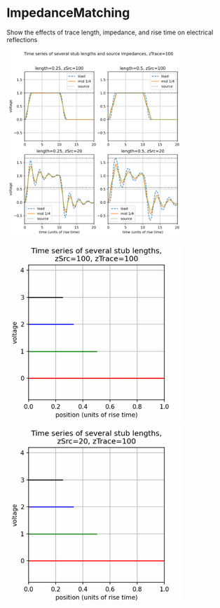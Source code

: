 # ImpedanceMatching
Show the effects of trace length, impedance, and rise time on electrical reflections

[<img src="./media/reflections.svg" width="400">]()

[<img src="./media/StubsVideoSrc100.gif" width="400">]()

[<img src="./media/StubsVideoSrc20.gif" width="400">]()

